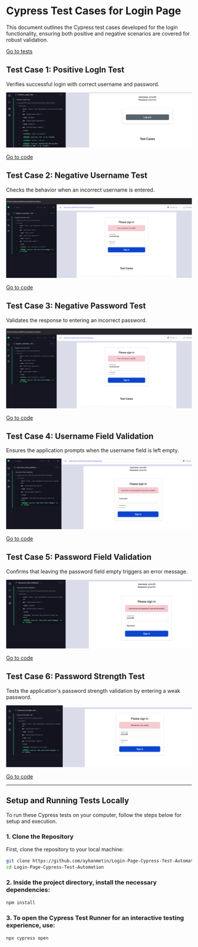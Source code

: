 # Cypress Test Cases for Login Page

This document outlines the Cypress test cases developed for the login functionality, ensuring both positive and negative scenarios are covered for robust validation.

[Go to tests](https://github.com/ayhanmetin/Login-Page-Cypress-Test-Automation/tree/main/cypress/cypress_LoginPage_ScreenShot)

## Test Case 1: Positive LogIn Test

Verifies successful login with correct username and password.

![Positive LogIn Test](./cypress/cypress_LoginPage_ScreenShot/Positive_LoginTest.png)

[Go to code](https://github.com/ayhanmetin/Login-Page-Cypress-Test-Automation/blob/main/cypress/e2e/Test_Login_Page/Positive_Login_Test.cy.js)

## Test Case 2: Negative Username Test

Checks the behavior when an incorrect username is entered.

![Negative Username Test](./cypress/cypress_LoginPage_ScreenShot/Negative_Username.png)

[Go to code](https://github.com/ayhanmetin/Login-Page-Cypress-Test-Automation/blob/main/cypress/e2e/Test_Login_Page/Negative_Username_Test.cy.js)

## Test Case 3: Negative Password Test

Validates the response to entering an incorrect password.

![Negative Password Test](./cypress/cypress_LoginPage_ScreenShot/Negative_Username.png)

[Go to code](https://github.com/ayhanmetin/Login-Page-Cypress-Test-Automation/blob/main/cypress/e2e/Test_Login_Page/Negative_Password_Test.cy.js)

## Test Case 4: Username Field Validation

Ensures the application prompts when the username field is left empty.

![Username Field Validation](./cypress/cypress_LoginPage_ScreenShot/Username_Field_Validation.png)

[Go to code](https://github.com/ayhanmetin/Login-Page-Cypress-Test-Automation/blob/main/cypress/e2e/Test_Login_Page/Username_Field_Validation_Test.cy.js) 

## Test Case 5: Password Field Validation

Confirms that leaving the password field empty triggers an error message.

![Password Field Validation](./cypress/cypress_LoginPage_ScreenShot/Password_Field_Validation.png)

[Go to code](https://github.com/ayhanmetin/Login-Page-Cypress-Test-Automation/blob/main/cypress/e2e/Test_Login_Page/Password_Field_Validation_Test.cy.js)

## Test Case 6: Password Strength Test

Tests the application's password strength validation by entering a weak password.

![Password Strength Test](./cypress/cypress_LoginPage_ScreenShot/Password_Strength_Test.png)

[Go to code](https://github.com/ayhanmetin/Login-Page-Cypress-Test-Automation/blob/main/cypress/e2e/Test_Login_Page/Password_Strength_Test.cy.js)

---------------------------------------------------------


## Setup and Running Tests Locally

To run these Cypress tests on your computer, follow the steps below for setup and execution.

### 1. Clone the Repository

First, clone the repository to your local machine:

```bash
git clone https://github.com/ayhanmetin/Login-Page-Cypress-Test-Automation.git
cd Login-Page-Cypress-Test-Automation
```

### 2. Inside the project directory, install the necessary dependencies:

```bash
npm install
```

### 3. To open the Cypress Test Runner for an interactive testing experience, use:

```bash
npx cypress open
```

